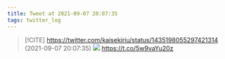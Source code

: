 ```yaml
---
title: Tweet at 2021-09-07 20:07:35
tags: twitter_log
---
```


> [!CITE] https://twitter.com/kaisekiriu/status/1435198055297421314 (2021-09-07 20:07:35)
> ![](https://twitter.com/kaisekiriu/status/1435198055297421314)
> https://t.co/5w9vaYu20z
